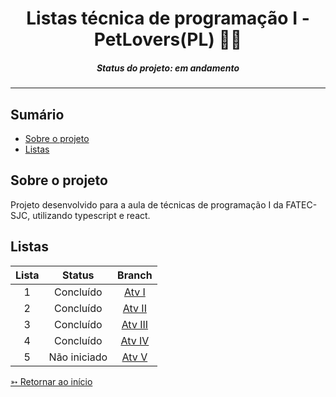 <h1 align="center">Listas técnica de programação I - PetLovers(PL) 🐶🐱</h1>
<H5 align="center"> Status do projeto: em andamento</H5>

<hr> 

## Sumário

- [Sobre o projeto](#Sobre-o-projeto)
- [Listas](#Listas)


## Sobre o projeto

Projeto desenvolvido para a aula de técnicas de programação I da FATEC-SJC, utilizando typescript e react.


## Listas

| Lista | Status | Branch |
|:-----:|:----------:|:---------:|
| 1 | Concluído | [Atv I](https://github.com/SBittencourt/ListaPL---tecnicas-I/tree/AtvI)  |
| 2 | Concluído | [Atv II](https://github.com/SBittencourt/ListaPL---tecnicas-I/tree/AtvII) |  
| 3 | Concluído | [Atv III](https://github.com/SBittencourt/ListaPL---tecnicas-I/tree/AtvIII) | 
| 4 | Concluído | [Atv IV](https://github.com/SBittencourt/ListaPL---tecnicas-I/tree/AtvIV) |
| 5 | Não iniciado | [Atv V](https://github.com/SBittencourt/ListaPL---tecnicas-I/tree/AtvV) |


[➳ Retornar ao início](#Sumário)
